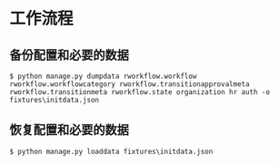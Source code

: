 # 工作流程


## 备份配置和必要的数据

    $ python manage.py dumpdata rworkflow.workflow rworkflow.workflowcategory rworkflow.transitionapprovalmeta rworkflow.transitionmeta rworkflow.state organization hr auth -o fixtures\initdata.json

## 恢复配置和必要的数据

    $ python manage.py loaddata fixtures\initdata.json

